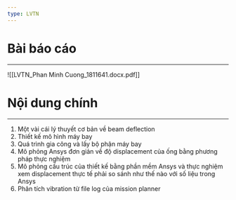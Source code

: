 ```yaml
---
type: LVTN
---
```

# Bài báo cáo 
---
![[LVTN_Phan Minh Cuong_1811641.docx.pdf]]

# Nội dung chính 
---
1. Một vài cái lý thuyết cơ bản về beam deflection
2. Thiết kế mô hình máy bay
3.  Quá trình gia công và lấy bộ phận máy bay
4. Mô phỏng Ansys đơn giản về độ displacement của ống bằng phương pháp thực nghiệm
5. Mô phỏng cấu trúc của thiết kế bằng phần mềm Ansys và thực nghiệm xem displacement thực tế phải so sánh như thế nào với số liệu trong Ansys
6. Phân tích vibration từ file log của mission planner